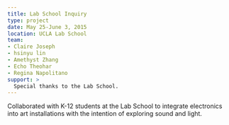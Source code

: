 ```yaml
---
title: Lab School Inquiry
type: project
date: May 25-June 3, 2015
location: UCLA Lab School
team: 
- Claire Joseph
- hsinyu lin
- Amethyst Zhang
- Echo Theohar
- Regina Napolitano
support: >
  Special thanks to the Lab School.
---
```


Collaborated with K-12 students at the Lab School to integrate electronics into art installations with the intention of exploring sound and light.
